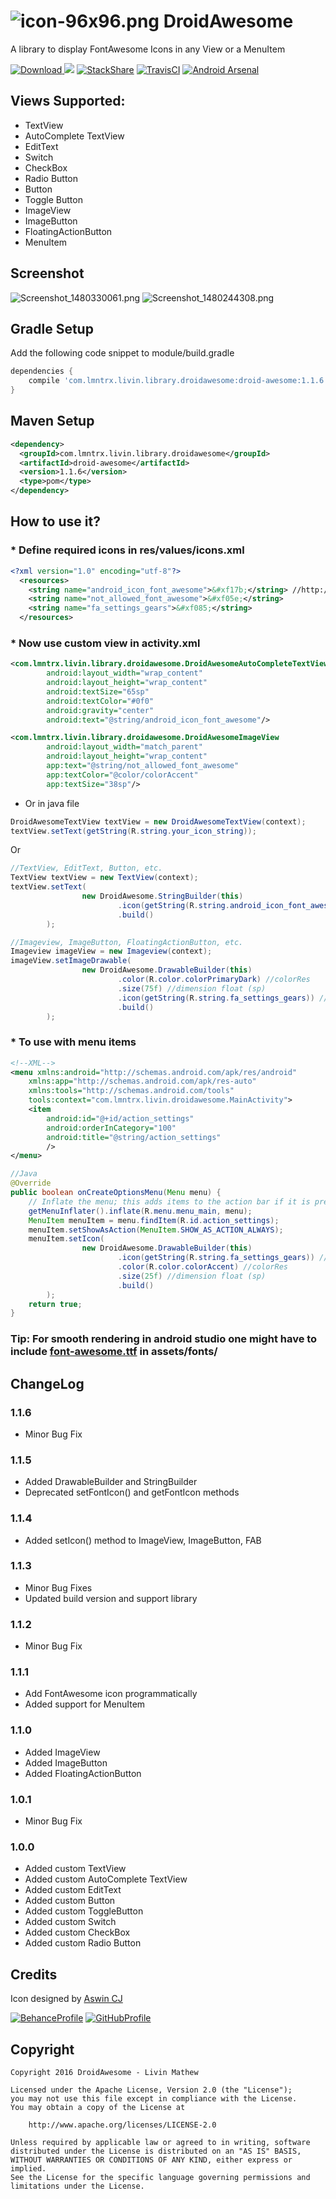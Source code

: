 # ![icon-96x96.png](https://s18.postimg.org/tboj9r74p/icon_96x96.png) DroidAwesome
A library to display FontAwesome Icons in any View or a MenuItem

[ ![Download](https://api.bintray.com/packages/lmntrx-tech/DroidAwesome/droid-awesome/images/download.svg) ](https://bintray.com/lmntrx-tech/DroidAwesome/droid-awesome/_latestVersion) [![](https://jitpack.io/v/Livin21/DroidAwesome.svg)](https://jitpack.io/#Livin21/DroidAwesome) [![StackShare](https://img.shields.io/badge/tech-stack-0690fa.svg?style=flat)](https://stackshare.io/Livin21/droidawesome) [![TravisCI](https://api.travis-ci.org/Livin21/DroidAwesome.svg?branch=master)](https://travis-ci.org/Livin21/DroidAwesome) [![Android Arsenal](https://img.shields.io/badge/Android%20Arsenal-DroidAwesome-yellowgreen.svg?style=flat)](http://android-arsenal.com/details/1/4895)

## Views Supported: ##
* TextView
* AutoComplete TextView
* EditText
* Switch
* CheckBox
* Radio Button
* Button
* Toggle Button
* ImageView
* ImageButton
* FloatingActionButton
* MenuItem

## Screenshot ##
![Screenshot_1480330061.png](https://s16.postimg.org/63vrfifdh/Screenshot_1480330061.png) ![Screenshot_1480244308.png](https://s21.postimg.org/4mk08gn93/Screenshot_1480244308.png)

## Gradle Setup ##
Add the following code snippet to module/build.gradle
```gradle
dependencies {
    compile 'com.lmntrx.livin.library.droidawesome:droid-awesome:1.1.6'
}
```


## Maven Setup ##
```xml
<dependency>
  <groupId>com.lmntrx.livin.library.droidawesome</groupId>
  <artifactId>droid-awesome</artifactId>
  <version>1.1.6</version>
  <type>pom</type>
</dependency>
```

## How to use it? ##
### * Define required icons in res/values/icons.xml ###
```xml
<?xml version="1.0" encoding="utf-8"?>
  <resources>
    <string name="android_icon_font_awesome">&#xf17b;</string> //http://fontawesome.io/cheatsheet/
    <string name="not_allowed_font_awesome">&#xf05e;</string>
    <string name="fa_settings_gears">&#xf085;</string>
  </resources>
```
###  * Now use custom view in activity.xml ###
```xml
<com.lmntrx.livin.library.droidawesome.DroidAwesomeAutoCompleteTextView
        android:layout_width="wrap_content"
        android:layout_height="wrap_content"
        android:textSize="65sp"
        android:textColor="#0f0"
        android:gravity="center"
        android:text="@string/android_icon_font_awesome"/>

<com.lmntrx.livin.library.droidawesome.DroidAwesomeImageView
        android:layout_width="match_parent"
        android:layout_height="wrap_content"
        app:text="@string/not_allowed_font_awesome"
        app:textColor="@color/colorAccent"
        app:textSize="38sp"/>
```
* Or in java file
```java
DroidAwesomeTextView textView = new DroidAwesomeTextView(context);
textView.setText(getString(R.string.your_icon_string));
```
Or
```java
//TextView, EditText, Button, etc.
TextView textView = new TextView(context);
textView.setText(
                new DroidAwesome.StringBuilder(this)
                        .icon(getString(R.string.android_icon_font_awesome)) //icon
                        .build()
        );

//Imageview, ImageButton, FloatingActionButton, etc.
Imageview imageView = new Imageview(context);
imageView.setImageDrawable(
                new DroidAwesome.DrawableBuilder(this)
                        .color(R.color.colorPrimaryDark) //colorRes
                        .size(75f) //dimension float (sp)
                        .icon(getString(R.string.fa_settings_gears)) //icon
                        .build()
        );
```
### * To use with menu items ###
```xml
<!--XML-->
<menu xmlns:android="http://schemas.android.com/apk/res/android"
    xmlns:app="http://schemas.android.com/apk/res-auto"
    xmlns:tools="http://schemas.android.com/tools"
    tools:context="com.lmntrx.livin.droidawesome.MainActivity">
    <item
        android:id="@+id/action_settings"
        android:orderInCategory="100"
        android:title="@string/action_settings"
        />
</menu>
```
```java
//Java
@Override
public boolean onCreateOptionsMenu(Menu menu) {
    // Inflate the menu; this adds items to the action bar if it is present.
    getMenuInflater().inflate(R.menu.menu_main, menu);
    MenuItem menuItem = menu.findItem(R.id.action_settings);
    menuItem.setShowAsAction(MenuItem.SHOW_AS_ACTION_ALWAYS);
    menuItem.setIcon(
                new DroidAwesome.DrawableBuilder(this)
                        .icon(getString(R.string.fa_settings_gears)) //icon
                        .color(R.color.colorAccent) //colorRes
                        .size(25f) //dimension float (sp)
                        .build()
        );
    return true;
}
```
### Tip: For smooth rendering in android studio one might have to include [font-awesome.ttf](https://github.com/Livin21/DroidAwesome/blob/master/droid-awesome/src/main/assets/fonts/font-awesome.ttf?raw=true) in assets/fonts/ ###

## ChangeLog ##

### 1.1.6 ###
* Minor Bug Fix

### 1.1.5 ###
* Added DrawableBuilder and StringBuilder
* Deprecated setFontIcon() and getFontIcon methods

### 1.1.4 ###
* Added setIcon() method to ImageView, ImageButton, FAB

### 1.1.3 ###
* Minor Bug Fixes
* Updated build version and support library 

### 1.1.2 ###
* Minor Bug Fix

### 1.1.1 ###
* Add FontAwesome icon programmatically
* Added support for MenuItem 

### 1.1.0 ###
* Added ImageView
* Added ImageButton
* Added FloatingActionButton

### 1.0.1 ###
* Minor Bug Fix

### 1.0.0 ###
* Added custom TextView
* Added custom AutoComplete TextView
* Added custom EditText
* Added custom Button
* Added custom ToggleButton
* Added custom Switch
* Added custom CheckBox
* Added custom Radio Button

## Credits ##
Icon designed by [Aswin CJ](https://github.com/ACJLionsRoar)

[![BehanceProfile](https://s29.postimg.org/4tb0l0q9z/behance.png)](https://www.behance.net/ACJLionsRoar) [![GitHubProfile](https://s27.postimg.org/8a185gi0j/github_logo_2.png)](https://github.com/ACJLionsRoar)

## Copyright ##
```
Copyright 2016 DroidAwesome - Livin Mathew

Licensed under the Apache License, Version 2.0 (the "License");
you may not use this file except in compliance with the License.
You may obtain a copy of the License at

    http://www.apache.org/licenses/LICENSE-2.0

Unless required by applicable law or agreed to in writing, software
distributed under the License is distributed on an "AS IS" BASIS,
WITHOUT WARRANTIES OR CONDITIONS OF ANY KIND, either express or implied.
See the License for the specific language governing permissions and
limitations under the License.
```